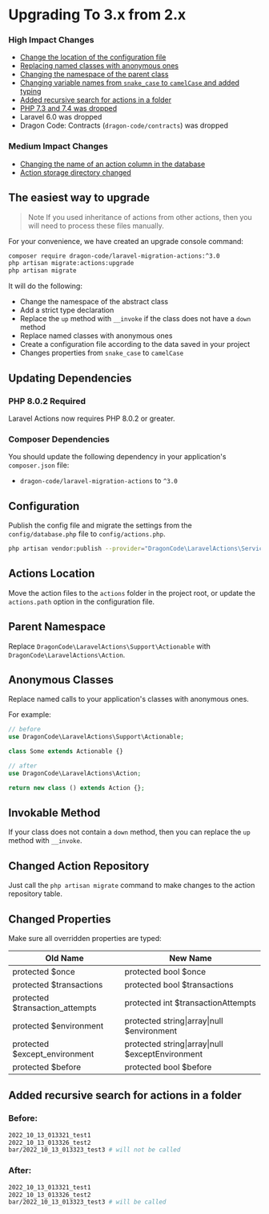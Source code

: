 # Upgrading To 3.x from 2.x

### High Impact Changes

- [Change the location of the configuration file](#configuration)
- [Replacing named classes with anonymous ones](#anonymous-classes)
- [Changing the namespace of the parent class](#parent-namespace)
- [Changing variable names from `snake_case` to `camelCase` and added typing](#changed-properties)
- [Added recursive search for actions in a folder](#added-recursive-search-for-actions-in-a-folder)
- [PHP 7.3 and 7.4 was dropped](#php-802-required)
- Laravel 6.0 was dropped
- Dragon Code: Contracts (`dragon-code/contracts`) was dropped

### Medium Impact Changes

- [Changing the name of an action column in the database](#changed-action-repository)
- [Action storage directory changed](#actions-location)

## The easiest way to upgrade

> Note
> If you used inheritance of actions from other actions, then you will need to process these files manually.

For your convenience, we have created an upgrade console command:

```bash
composer require dragon-code/laravel-migration-actions:^3.0
php artisan migrate:actions:upgrade
php artisan migrate
```

It will do the following:

- Change the namespace of the abstract class
- Add a strict type declaration
- Replace the `up` method with `__invoke` if the class does not have a `down` method
- Replace named classes with anonymous ones
- Create a configuration file according to the data saved in your project
- Changes properties from `snake_case` to `camelCase`

## Updating Dependencies

### PHP 8.0.2 Required

Laravel Actions now requires PHP 8.0.2 or greater.

### Composer Dependencies

You should update the following dependency in your application's `composer.json` file:

- `dragon-code/laravel-migration-actions` to `^3.0`

## Configuration

Publish the config file and migrate the settings from the `config/database.php` file to `config/actions.php`.

```bash
php artisan vendor:publish --provider="DragonCode\LaravelActions\ServiceProvider"
```

## Actions Location

Move the action files to the `actions` folder in the project root, or update the `actions.path` option in the
configuration file.

## Parent Namespace

Replace `DragonCode\LaravelActions\Support\Actionable` with `DragonCode\LaravelActions\Action`.

## Anonymous Classes

Replace named calls to your application's classes with anonymous ones.

For example:

```php
// before
use DragonCode\LaravelActions\Support\Actionable;

class Some extends Actionable {}

// after
use DragonCode\LaravelActions\Action;

return new class () extends Action {};
```

## Invokable Method

If your class does not contain a `down` method, then you can replace the `up` method with `__invoke`.

## Changed Action Repository

Just call the `php artisan migrate` command to make changes to the action repository table.

## Changed Properties

Make sure all overridden properties are typed:

| Old Name                        | New Name                                         |
|---------------------------------|--------------------------------------------------|
| protected $once                 | protected bool $once                             |
| protected $transactions         | protected bool $transactions                     |
| protected $transaction_attempts | protected int $transactionAttempts               |
| protected $environment          | protected string\|array\|null $environment       |
| protected $except_environment   | protected string\|array\|null $exceptEnvironment |
| protected $before               | protected bool $before                           |

## Added recursive search for actions in a folder

### Before:

```bash
2022_10_13_013321_test1
2022_10_13_013326_test2
bar/2022_10_13_013323_test3 # will not be called
```

### After:

```bash
2022_10_13_013321_test1
2022_10_13_013326_test2
bar/2022_10_13_013323_test3 # will be called
```
